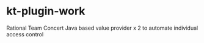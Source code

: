 # kt-plugin-work
Rational Team Concert Java based value provider x 2 to automate individual access control
